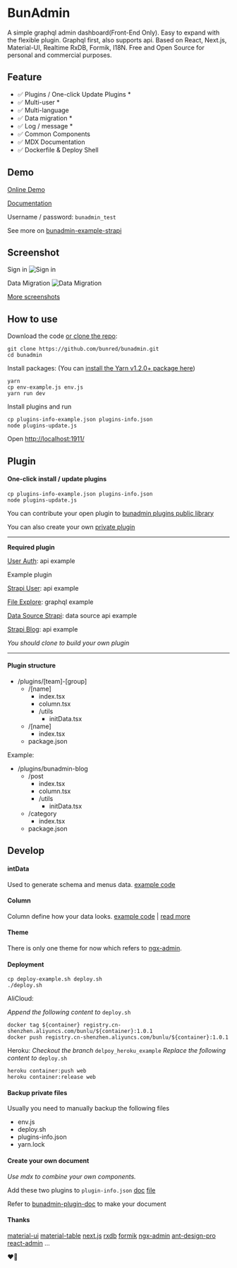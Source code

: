 # BunAdmin

A simple graphql admin dashboard(Front-End Only). Easy to expand with the flexible plugin. Graphql first, also supports api. Based on React, Next.js, Material-UI, Realtime RxDB, Formik, I18N. Free and Open Source for personal and commercial purposes.

## Feature

* ✅ Plugins / One-click Update Plugins *
* ✅️ Multi-user *
* ✅️ Multi-language
* ✅ Data migration *
* ✅ Log / message *
* ✅ Common Components
* ✅ MDX Documentation
* ✅ Dockerfile & Deploy Shell

## Demo
[Online Demo](https://strapi-demo.bunadmin.com/)

[Documentation](https://strapi-demo.bunadmin.com/doc/components/table)

Username / password: `bunadmin_test`

See more on [bunadmin-example-strapi](https://github.com/bunred/bunadmin-example-strapi)

## Screenshot
Sign in
![Sign in](https://gblobscdn.gitbook.com/assets%2F-M1ZbjnBaWO_NJOdj8_A%2F-M6mhhE1-tUO_GCYLgQI%2F-M6miE4Tjmp-npJcYvYz%2Fsign-in.png)

Data Migration
![Data Migration](https://gblobscdn.gitbook.com/assets%2F-M1ZbjnBaWO_NJOdj8_A%2F-M6mrbAysZsBxMpDj2In%2F-M6mj7lcCEI3UeWeLkip%2Fcore-migration.png)

[More screenshots](https://chris533.gitbook.io/bunadmin/screenshot)


## How to use
Download the code [or clone the repo](https://github.com/bunred/bunadmin):

```
git clone https://github.com/bunred/bunadmin.git
cd bunadmin
```

Install packages: (You can [install the Yarn v1.2.0+ package here](https://yarnpkg.com/))

```
yarn
cp env-example.js env.js
yarn run dev
```
Install plugins  and run
```
cp plugins-info-example.json plugins-info.json
node plugins-update.js
```
Open [http://localhost:1911/](http://localhost:1911/)

## Plugin

#### One-click install / update plugins
```
cp plugins-info-example.json plugins-info.json
node plugins-update.js
```
You can contribute your open plugin to [bunadmin plugins public library](https://github.com/bunred/bunadmin-plugins)

You can also create your own [private plugin](https://github.com/bunred/bunadmin/blob/master/plugins-info-example.json#L41)

---

**Required plugin**

[User Auth](https://github.com/bunred/bunadmin-plugin-buncms-user): api example

Example plugin

[Strapi User](https://github.com/bunred/bunadmin-plugin-buncms-strapi-user): api example

[File Explore](https://github.com/bunred/bunadmin-plugin-buncms-file): graphql example

[Data Source Strapi](https://github.com/bunred/bunadmin-plugin-data-source-strapi): data source api example

[Strapi Blog](https://github.com/bunred/bunadmin-plugin-strapi-blog-example): api example

*You should clone to build your own plugin*

---

#### Plugin structure

- /plugins/[team]-[group]
    - /[name]
        - index.tsx
        - column.tsx
        - /utils
            - initData.tsx
    - /[name]
        - index.tsx
    - package.json

Example:
- /plugins/bunadmin-blog
    - /post
        - index.tsx
        - column.tsx
        - /utils
            - initData.tsx
    - /category
        - index.tsx
    - package.json
    
## Develop

#### intData

Used to generate schema and menus data. [example code](https://github.com/bunred/bunadmin-plugin-strapi-blog-example/blob/master/utils/initData.tsx)

#### Column
Column define how your data looks. [example code](https://github.com/bunred/bunadmin-plugin-buncms-user/blob/master/list/columns.tsx) | [read more](https://material-table.com/#/docs/get-started)

#### Theme

There is only one theme for now which refers to [ngx-admin](https://github.com/akveo/ngx-admin).

#### Deployment
```
cp deploy-example.sh deploy.sh
./deploy.sh
```
AliCloud:

*Append the following content to* `deploy.sh`
```
docker tag ${container} registry.cn-shenzhen.aliyuncs.com/bunlu/${container}:1.0.1
docker push registry.cn-shenzhen.aliyuncs.com/bunlu/${container}:1.0.1
```

Heroku:
*Checkout the branch* `delpoy_heroku_example`
*Replace the following content to* `deploy.sh`
```
heroku container:push web
heroku container:release web
```

#### Backup private files
Usually you need to manually backup the following files

* env.js
* deploy.sh
* plugins-info.json
* yarn.lock

#### Create your own document
*Use mdx to combine your own components.*

Add these two plugins to `plugin-info.json`
[doc](https://github.com/bunred/bunadmin-plugins/blob/master/navigation/documentation/bunred/bunadmin-plugin-doc.json) [file](https://github.com/bunred/bunadmin-plugins/blob/master/navigation/file-upload/bunred/bunadmin-plugin-buncms-file.json)

Refer to [bunadmin-plugin-doc](https://github.com/bunred/bunadmin-plugin-doc.git) to make your document

#### Thanks

[material-ui](https://github.com/mui-org/material-ui)
[material-table](https://github.com/mbrn/material-table)
[next.js](https://github.com/zeit/next.js)
[rxdb](https://github.com/pubkey/rxdb)
[formik](https://github.com/jaredpalmer/formik)
[ngx-admin](https://github.com/akveo/ngx-admin)
[ant-design-pro](https://github.com/ant-design/ant-design-pro)
[react-admin](https://github.com/marmelab/react-admin)
...

❤️🎉
